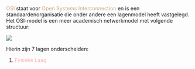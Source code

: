 <span style="color:#c8ab83;">OSI</span> staat voor <span style="color:#c8ab83;">Open Systems Interconnection</span> en is een standaardenorganisatie die onder andere een lagenmodel heeft vastgelegd. Het OSI-model is een meer academisch netwerkmodel met volgende structuur:

![](https://3283203901-files.gitbook.io/~/files/v0/b/gitbook-x-prod.appspot.com/o/spaces%2FKrXKbRoPmGxyrXNQktCY%2Fuploads%2Fgit-blob-afbcb3cc99d2d5d40b06d04425daf1fe02d28513%2Fosi.svg?alt=media)

Hierin zijn 7 lagen onderscheiden:
1. <span style="color:#ffb1af;">Fysieke Laag</span>